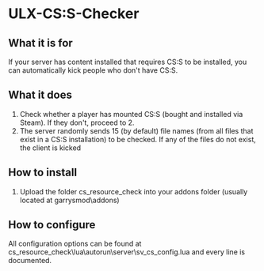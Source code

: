 # ULX-CS:S-Checker
## What it is for
If your server has content installed that requires CS:S to be installed, you can automatically kick people who don't have CS:S.

## What it does
1. Check whether a player has mounted CS:S (bought and installed via Steam). If they don't, proceed to 2.
2. The server randomly sends 15 (by default) file names (from all files that exist in a CS:S installation) to be checked. If any of the files do not exist, the client is kicked

## How to install
1. Upload the folder cs_resource_check into your addons folder (usually located at garrysmod\addons)

## How to configure
All configuration options can be found at cs_resource_check\lua\autorun\server\sv_cs_config.lua and every line is documented.